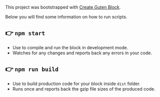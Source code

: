 This project was bootstrapped with
[Create Guten Block](https://github.com/ahmadawais/create-guten-block).

Below you will find some information on how to run scripts.

## 👉 `npm start`

-   Use to compile and run the block in development mode.
-   Watches for any changes and reports back any errors in your code.

## 👉 `npm run build`

-   Use to build production code for your block inside `dist` folder.
-   Runs once and reports back the gzip file sizes of the produced code.

